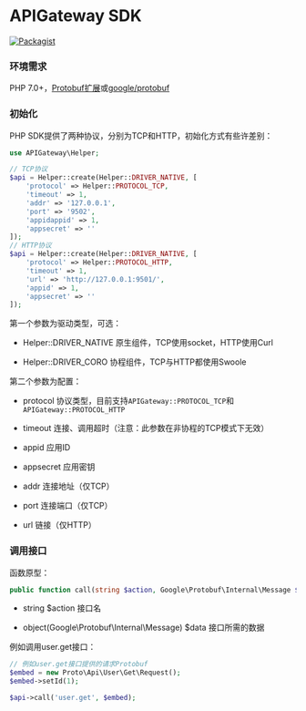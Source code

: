 # APIGateway SDK

[![Packagist](https://img.shields.io/packagist/v/sylingd/apigateway-sdk.svg?style=flat-square)](https://packagist.org/packages/sylingd/apigateway-sdk)

### 环境需求

PHP 7.0+，[Protobuf扩展](https://pecl.php.net/package/protobuf)或[google/protobuf](https://packagist.org/packages/google/protobuf)

### 初始化

PHP SDK提供了两种协议，分别为TCP和HTTP，初始化方式有些许差别：

```php
use APIGateway\Helper;

// TCP协议
$api = Helper::create(Helper::DRIVER_NATIVE, [
	'protocol' => Helper::PROTOCOL_TCP,
	'timeout' => 1,
	'addr' => '127.0.0.1',
	'port' => '9502',
	'appidappid' => 1,
	'appsecret' => ''
]);
// HTTP协议
$api = Helper::create(Helper::DRIVER_NATIVE, [
	'protocol' => Helper::PROTOCOL_HTTP,
	'timeout' => 1,
	'url' => 'http://127.0.0.1:9501/',
	'appid' => 1,
	'appsecret' => ''
]);
```

第一个参数为驱动类型，可选：

* Helper::DRIVER_NATIVE 原生组件，TCP使用socket，HTTP使用Curl

* Helper::DRIVER_CORO 协程组件，TCP与HTTP都使用Swoole

第二个参数为配置：

* protocol 协议类型，目前支持`APIGateway::PROTOCOL_TCP`和`APIGateway::PROTOCOL_HTTP`

* timeout 连接、调用超时（注意：此参数在非协程的TCP模式下无效）

* appid 应用ID

* appsecret 应用密钥

* addr 连接地址（仅TCP）

* port 连接端口（仅TCP）

* url 链接（仅HTTP）

### 调用接口

函数原型：

```php
public function call(string $action, Google\Protobuf\Internal\Message $data): APIGateway\Protobuf\Response;
```

* string $action 接口名

* object(Google\Protobuf\Internal\Message) $data 接口所需的数据

例如调用user.get接口：

```php
// 例如user.get接口提供的请求Protobuf
$embed = new Proto\Api\User\Get\Request();
$embed->setId(1);

$api->call('user.get', $embed);
```